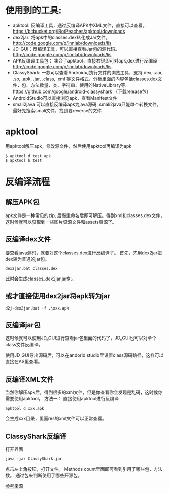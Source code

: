 # 使用到的工具:

* apktool: 反编译工具，通过反编译APK中XML文件，直接可以查看。https://bitbucket.org/iBotPeaches/apktool/downloads
* dex2jar: 将apk中的classes.dex转化成Jar文件。http://code.google.com/p/innlab/downloads/lis
* JD-GUI：反编译工具，可以直接查看Jar包的源代码。http://code.google.com/p/innlab/downloads/lis
* APK反编译工具包： 集合了apktool，直接右键即可对apk,dex进行反编译 http://code.google.com/p/innlab/downloads/lis
* ClassyShark: 一款可以查看Android可执行文件的浏览工具，支持.dex, .aar, .so, .apk, .jar, .class, .xml 等文件格式，分析里面的内容包括classes.dex文件，包、方法数量、类、字符串、使用的NativeLibrary等.
https://github.com/google/android-classyshark （下载release包）
* AndroidStudio可以直接浏览apk，查看Manifest文件
* smali2java 可以直接反编译apk为java源码, smali2java只能单个转换文件，最好先搜索smali文件，找到要reverse的文件

# apktool
用apktool解压apk，修改源文件，然后使用apktool再编译为apk
```
$ apktool d test.apk
$ apktool b test
```
# 反编译流程
## 解压APK包
apk文件是一种常见的zip, 后缀重命名后即可解压。得到xml和classes.dex文件，这时候就可以获取到一些图片资源文件和assets资源了。
## 反编译dex文件
要查看java源码，就要对这个classes.dex进行反编译了。
首先，先用dex2jar把dex转为普通的jar包。
```
dex2jar.bat classes.dex
```
此时会生成classes_dex2jar.jar包。

## 或才直接使用dex2jar将apk转为jar
```
d2j-dex2jar.bat -f .\xxx.apk
```

## 反编译jar包
这时候就可以使用JD_GUI进行查看jar包里面的代码了，JD_GUI也可以对单个class文件反编译。

使用JD_GUI导出源码后，可以在andorid studio里设置class源码路径，这样可以直接在AS里查看。
## 反编译XML文件
当然你解压apk后，得到很多的xml文件，但是你查看你会发现是乱码，这时候你需要使用apktool。
方法一：
直接使用apktool进行反编译
```
apktool d xxx.apk
```
会生成xxx目录，里面res的xml文件可以正常查看。

## ClassyShark反编译
打开界面
```
java -jar ClassyShark.jar
```
点击左上角按钮，打开文件。
Methods count里面即可看到引用了哪些包，方法数。
通过包来判断使用了哪些开源包。

[参考来源](http://www.jianshu.com/p/792c86023a02)